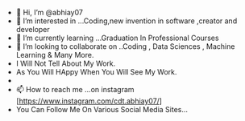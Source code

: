 - 👋 Hi, I’m @abhiay07
- 👀 I’m interested in ...Coding,new invention in software ,creator and developer
- 🌱 I’m currently learning ...Graduation In Professional Courses
- 💞️ I’m looking to collaborate on ..Coding , Data Sciences , Machine Learning & Many More. 
-  I Will Not Tell About My Work.
- As You Will HAppy When You Will See My Work. 
-
- 📫 How to reach me ...on instagram [https://www.instagram.com/cdt.abhiay07/]
- You Can Follow Me On Various Social Media Sites...

<!--
abhiay08/abhiay08 is a ✨ special ✨ repository because its `README.md` (this file) appears on your GitHub profile.
You can click the Preview link to take a look at your changes.
-->
